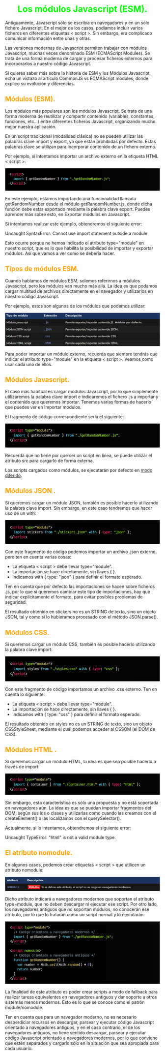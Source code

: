 # <span style="color:lime"><center>Los módulos Javascript (ESM).<center></center></span>

Antiguamente, Javascript sólo se escribía en navegadores y en un sólo fichero Javascript. En el mejor de los casos, podíamos incluir varios ficheros en diferentes etiquetas < script >. Sin embargo, era complicado comunicar información entre unas y otras.

Las versiones modernas de Javascript permiten trabajar con módulos Javascript, muchas veces denominado ESM (ECMAScript Modules). Se trata de una forma moderna de cargar y procesar ficheros externos para incorporarlos a nuestro código Javascript.

Si quieres saber más sobre la historia de ESM y los Módulos Javascript, echa un vistazo al artículo CommonJS vs ECMAScript modules, donde explico su evolución y diferencias.

## <span style="color:orange">Módulos (ESM).</span>
Los módulos más populares son los módulos Javascript. Se trata de una forma moderna de reutilizar y compartir contenido (variables, constantes, funciones, etc...) entre diferentes ficheros Javascript, organizando mucho mejor nuestra aplicación.

En un script tradicional (modalidad clásica) no se pueden utilizar las palabras clave import y export, ya que están prohibidas por defecto. Estas palabras clave se utilizan para incorporar contenido de un fichero externo.

Por ejemplo, si intentamos importar un archivo externo en la etiqueta HTML < script >:

![alt text](./imagenes-los-modulos-javascript-esm/image.png)

En este ejemplo, estamos importando una funcionalidad llamada getRandomNumber desde el módulo getRandomNumber.js, donde dicha función debe estar exportado mediante la palabra clave export. Puedes aprender más sobre esto, en Exportar módulos en Javascript.

Si intentamos realizar este ejemplo, obtendremos el siguiente error:

Uncaught SyntaxError: Cannot use import statement outside a module

Esto ocurre porque no hemos indicado el atributo type="module" en nuestro script, que es lo que habilita la posibilidad de importar y exportar módulos. Así que vamos a ver como se debería hacer.

## <span style="color:orange">Tipos de módulos ESM.</span>
Cuando hablamos de módulos ESM, solemos referirnos a módulos Javascript, pero los módulos van mucho más allá. La idea es que podamos cargar multitud de archivos directamente en el navegador y utilizarlos en nuestro código Javascript.

Por ejemplo, estos son algunos de los módulos que podemos utilizar:

![alt text](./imagenes-los-modulos-javascript-esm/image-1.png)

Para poder importar un módulo externo, recuerda que siempre tendrás que indicar el atributo type="module" en la etiqueta < script >. Veamos como usar cada uno de ellos.

## <span style="color:orange">Módulos Javascript.</span>
El caso más habitual es cargar módulos Javascript, por lo que simplemente utilizaremos la palabra clave import e indicaremos el fichero .js a importar y el contenido que queremos importar. Tenemos varias formas de hacerlo que puedes ver en Importar módulos.

El fragmento de código correspondiente sería el siguiente:

![alt text](./imagenes-los-modulos-javascript-esm/image-2.png)

Recuerda que no tiene por que ser un script en línea, se puede utilizar el atributo src para cargarlo de forma externa.

Los scripts cargados como módulos, se ejecutarán por defecto en [modo diferido](https://lenguajehtml.com/html/scripting/atributo-defer-async/).

## <span style="color:orange">Módulos JSON .</span>
Si queremos cargar un módulo JSON, también es posible hacerlo utilizando la palabra clave import. Sin embargo, en este caso tendremos que hacer uso de un with:

![alt text](./imagenes-los-modulos-javascript-esm/image-3.png)

Con este fragmento de código podemos importar un archivo .json externo, pero ten en cuenta varias cosas:

   - La etiqueta < script > debe llevar type="module".
   - La importación se hace directamente, sin llaves { }.
   - Indicamos with { type: "json" } para definir el formato esperado.

Ten en cuenta que por defecto las importaciones se hacen sobre ficheros .js, por lo que si queremos cambiar este tipo de importaciones, hay que indicar explícitamente el formato, para evitar posibles problemas de seguridad.

El resultado obtenido en stickers no es un STRING de texto, sino un objeto JSON, tal y como si lo hubieramos procesado con el método JSON.parse().

## <span style="color:orange">Módulos CSS.</span>
Si queremos cargar un módulo CSS, también es posible hacerlo utilizando la palabra clave import:

![alt text](./imagenes-los-modulos-javascript-esm/image-4.png)

Con este fragmento de código importamos un archivo .css externo. Ten en cuenta lo siguiente:

   - La etiqueta < script > debe llevar type="module".
   - La importación se hace directamente, sin llaves { }.
   - Indicamos with { type: "css" } para definir el formato esperado.

El resultado obtenido en styles no es un STRING de texto, sino un objeto CSSStyleSheet, mediante el cuál podemos acceder al CSSOM (el DOM de CSS).

## <span style="color:orange">Módulos HTML .</span>
Si queremos cargar un módulo HTML, la idea es que sea posible hacerlo a través de import:

![alt text](./imagenes-los-modulos-javascript-esm/image-5.png)

Sin embargo, esta característica es sólo una propuesta y no está soportada en navegadores aún. La idea es que se puedan importar fragmentos del DOM, según sus ids o clases y utilizarlas como cuando las creamos con el createElement() o las localizamos con el querySelector().

Actualmente, si lo intentamos, obtendremos el siguiente error:

Uncaught TypeError: "html" is not a valid module type.

## <span style="color:orange">El atributo nomodule.</span>
En algunos casos, podemos crear etiquetas < script > que utilicen un atributo nomodule:

![alt text](./imagenes-los-modulos-javascript-esm/image-6.png)

Dicho atributo indicará a navegadores modernos que soportan el atributo type=module, que no deben descargar ni ejecutar ese script. Por otro lado, los navegadores antiguos que no soportan módulos, no conocerán ese atributo, por lo que lo tratarán como un script normal y lo ejecutarán:

![alt text](./imagenes-los-modulos-javascript-esm/image-7.png)

La finalidad de este atributo es poder crear scripts a modo de fallback para realizar tareas equivalentes en navegadores antiguos y dar soporte a otros sistemas menos modernos. Esto es lo que se conoce como el patrón module/nomodule.

Ten en cuenta que para un navegador moderno, no es necesario desperdiciar recursos en descargar, parsear y ejecutar código Javascript orientado a navegadores antiguos, y en el caso contrario, el de los navegadores antiguos, no tiene sentido descargar, parsear y ejecutar código Javascript orientado a navegadores modernos, por lo que conviene que estén separados y cargarlo sólo en la situación que sea apropiada para cada usuario.
